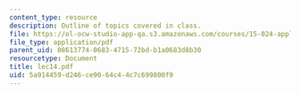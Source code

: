 ```yaml
---
content_type: resource
description: Outline of topics covered in class.
file: https://ol-ocw-studio-app-qa.s3.amazonaws.com/courses/15-024-applied-economics-for-managers-summer-2004/5a914459d246ce9064c44c7c699800f9_lec14.pdf
file_type: application/pdf
parent_uid: 08613774-0683-4715-72bd-b1a0683d8b30
resourcetype: Document
title: lec14.pdf
uid: 5a914459-d246-ce90-64c4-4c7c699800f9
---
```

